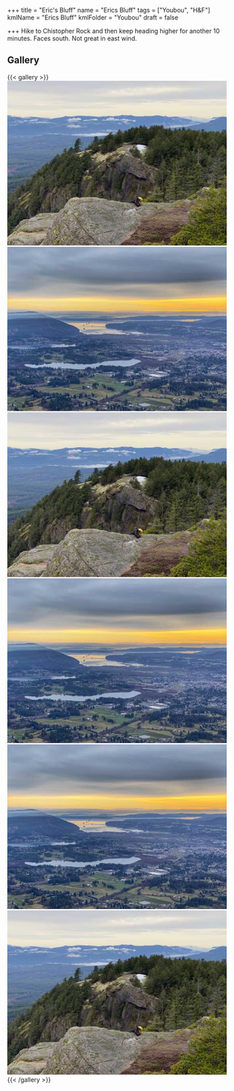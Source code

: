 +++
title = "Eric's Bluff"
name = "Erics Bluff"
tags = ["Youbou", "H&F"]
kmlName = "Erics Bluff"
kmlFolder = "Youbou"
draft = false

+++
Hike to Chistopher Rock and then keep heading higher for another 10 minutes.  Faces south.  Not great in east wind.

## Gallery
{{< gallery >}}
  <img src="gallery/01.jpg" class="grid-w33" />
  <img src="gallery/02.jpg" class="grid-w33" />
  <img src="gallery/03.jpg" class="grid-w33" />
  <img src="gallery/04.jpg" class="grid-w33" />
  <img src="gallery/05.jpg" class="grid-w33" />
  <img src="gallery/06.jpg" class="grid-w33" />
{{< /gallery >}}